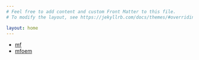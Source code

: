 ```yaml
---
# Feel free to add content and custom Front Matter to this file.
# To modify the layout, see https://jekyllrb.com/docs/themes/#overriding-theme-defaults

layout: home
---
```


* [mf](/ontology/mf/)
* [mfoem](/ontology/mfoem/)